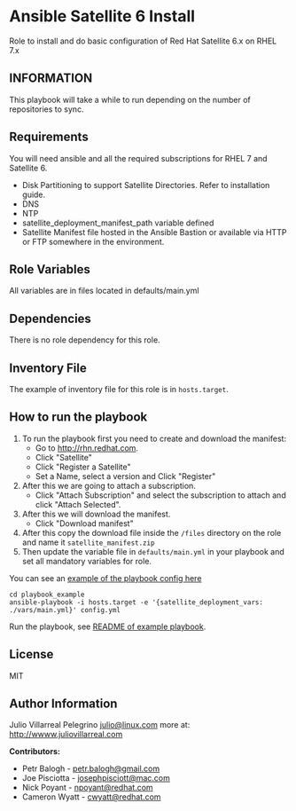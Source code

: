 Ansible Satellite 6 Install
===========================

Role to install and do basic configuration of Red Hat Satellite 6.x on RHEL 7.x

INFORMATION
-----------

This playbook will take a while to run depending on the number of repositories to sync.

Requirements
------------

You will need ansible and all the required subscriptions for RHEL 7 and Satellite 6.

* Disk Partitioning to support Satellite Directories. Refer to installation guide.
* DNS
* NTP
* satellite_deployment_manifest_path variable defined 
* Satellite Manifest file hosted in the Ansible Bastion or available via HTTP or FTP somewhere in the environment.

Role Variables
--------------

All variables are in files located in defaults/main.yml


Dependencies
------------

There is no role dependency for this role.

Inventory File
----------

The example of inventory file for this role is in `hosts.target`.

How to run the playbook
------------------------

1. To run the playbook first you need to create and download the manifest:
   * Go to <http://rhn.redhat.com>.
   * Click "Satellite"
   * Click "Register a Satellite"
   * Set a Name, select a version and Click "Register"
2. After this we are going to attach a subscription.
   * Click "Attach Subscription" and select the subscription to attach and click "Attach Selected".
3. After this we will download the manifest.
   * Click "Download manifest"
4. After this copy the download file inside the `/files` directory on the role and name it `satellite_manifest.zip`
5. Then update the variable file in `defaults/main.yml` in your playbook and set all mandatory variables for role.

You can see an [example of the playbook config here](./playbook_example/config.yml)

```
cd playbook_example
ansible-playbook -i hosts.target -e '{satellite_deployment_vars: ./vars/main.yml}' config.yml
```

Run the playbook, see [README of example playbook](./playbook_example/README.md).


License
-------

MIT

Author Information
------------------

Julio Villarreal Pelegrino <julio@linux.com> more at: http://wwww.juliovillarreal.com

**Contributors:**

* Petr Balogh - <petr.balogh@gmail.com>
* Joe Pisciotta - <josephpisciott@mac.com>
* Nick Poyant - <npoyant@redhat.com>
* Cameron Wyatt - <cwyatt@redhat.com>
